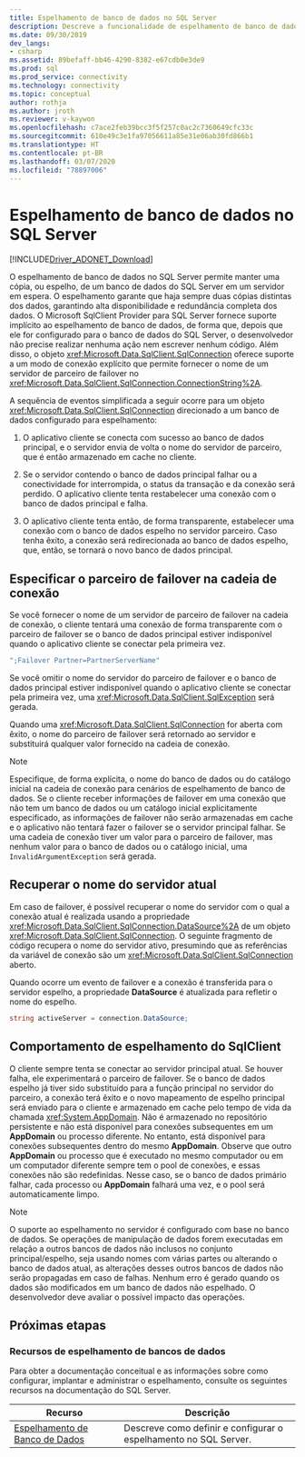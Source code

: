 ```yaml
---
title: Espelhamento de banco de dados no SQL Server
description: Descreve a funcionalidade de espelhamento de banco de dados.
ms.date: 09/30/2019
dev_langs:
- csharp
ms.assetid: 89befaff-bb46-4290-8382-e67cdb0e3de9
ms.prod: sql
ms.prod_service: connectivity
ms.technology: connectivity
ms.topic: conceptual
author: rothja
ms.author: jroth
ms.reviewer: v-kaywon
ms.openlocfilehash: c7ace2feb39bcc3f5f257c0ac2c7360649cfc33c
ms.sourcegitcommit: 610e49c3e1fa97056611a85e31e06ab30fd866b1
ms.translationtype: HT
ms.contentlocale: pt-BR
ms.lasthandoff: 03/07/2020
ms.locfileid: "78897006"
---
```

# <a name="database-mirroring-in-sql-server"></a>Espelhamento de banco de dados no SQL Server

[!INCLUDE[Driver_ADONET_Download](../../../includes/driver_adonet_download.md)]

O espelhamento de banco de dados no SQL Server permite manter uma cópia, ou espelho, de um banco de dados do SQL Server em um servidor em espera. O espelhamento garante que haja sempre duas cópias distintas dos dados, garantindo alta disponibilidade e redundância completa dos dados. O Microsoft SqlClient Provider para SQL Server fornece suporte implícito ao espelhamento de banco de dados, de forma que, depois que ele for configurado para o banco de dados do SQL Server, o desenvolvedor não precise realizar nenhuma ação nem escrever nenhum código. Além disso, o objeto <xref:Microsoft.Data.SqlClient.SqlConnection> oferece suporte a um modo de conexão explícito que permite fornecer o nome de um servidor de parceiro de failover no <xref:Microsoft.Data.SqlClient.SqlConnection.ConnectionString%2A>.  
  
A sequência de eventos simplificada a seguir ocorre para um objeto <xref:Microsoft.Data.SqlClient.SqlConnection> direcionado a um banco de dados configurado para espelhamento:  
  
1. O aplicativo cliente se conecta com sucesso ao banco de dados principal, e o servidor envia de volta o nome do servidor de parceiro, que é então armazenado em cache no cliente.  
  
2. Se o servidor contendo o banco de dados principal falhar ou a conectividade for interrompida, o status da transação e da conexão será perdido. O aplicativo cliente tenta restabelecer uma conexão com o banco de dados principal e falha.  
  
3. O aplicativo cliente tenta então, de forma transparente, estabelecer uma conexão com o banco de dados espelho no servidor parceiro. Caso tenha êxito, a conexão será redirecionada ao banco de dados espelho, que, então, se tornará o novo banco de dados principal.  
  
## <a name="specifying-the-failover-partner-in-the-connection-string"></a>Especificar o parceiro de failover na cadeia de conexão  
Se você fornecer o nome de um servidor de parceiro de failover na cadeia de conexão, o cliente tentará uma conexão de forma transparente com o parceiro de failover se o banco de dados principal estiver indisponível quando o aplicativo cliente se conectar pela primeira vez.  
  
```csharp
";Failover Partner=PartnerServerName"  
```  
  
Se você omitir o nome do servidor do parceiro de failover e o banco de dados principal estiver indisponível quando o aplicativo cliente se conectar pela primeira vez, uma <xref:Microsoft.Data.SqlClient.SqlException> será gerada.  
  
Quando uma <xref:Microsoft.Data.SqlClient.SqlConnection> for aberta com êxito, o nome do parceiro de failover será retornado ao servidor e substituirá qualquer valor fornecido na cadeia de conexão.  
  
> [!NOTE]
>  Especifique, de forma explícita, o nome do banco de dados ou do catálogo inicial na cadeia de conexão para cenários de espelhamento de banco de dados. Se o cliente receber informações de failover em uma conexão que não tem um banco de dados ou um catálogo inicial explicitamente especificado, as informações de failover não serão armazenadas em cache e o aplicativo não tentará fazer o failover se o servidor principal falhar. Se uma cadeia de conexão tiver um valor para o parceiro de failover, mas nenhum valor para o banco de dados ou o catálogo inicial, uma `InvalidArgumentException` será gerada.  
  
## <a name="retrieving-the-current-server-name"></a>Recuperar o nome do servidor atual  
Em caso de failover, é possível recuperar o nome do servidor com o qual a conexão atual é realizada usando a propriedade <xref:Microsoft.Data.SqlClient.SqlConnection.DataSource%2A> de um objeto <xref:Microsoft.Data.SqlClient.SqlConnection>. O seguinte fragmento de código recupera o nome do servidor ativo, presumindo que as referências da variável de conexão são um <xref:Microsoft.Data.SqlClient.SqlConnection> aberto.  
  
Quando ocorre um evento de failover e a conexão é transferida para o servidor espelho, a propriedade **DataSource** é atualizada para refletir o nome do espelho.  
  
```csharp  
string activeServer = connection.DataSource;  
```  
  
## <a name="sqlclient-mirroring-behavior"></a>Comportamento de espelhamento do SqlClient  
O cliente sempre tenta se conectar ao servidor principal atual. Se houver falha, ele experimentará o parceiro de failover. Se o banco de dados espelho já tiver sido substituído para a função principal no servidor do parceiro, a conexão terá êxito e o novo mapeamento de espelho principal será enviado para o cliente e armazenado em cache pelo tempo de vida da chamada <xref:System.AppDomain>. Não é armazenado no repositório persistente e não está disponível para conexões subsequentes em um **AppDomain** ou processo diferente. No entanto, está disponível para conexões subsequentes dentro do mesmo **AppDomain**. Observe que outro **AppDomain** ou processo que é executado no mesmo computador ou em um computador diferente sempre tem o pool de conexões, e essas conexões não são redefinidas. Nesse caso, se o banco de dados primário falhar, cada processo ou **AppDomain** falhará uma vez, e o pool será automaticamente limpo.  
  
> [!NOTE]
>  O suporte ao espelhamento no servidor é configurado com base no banco de dados. Se operações de manipulação de dados forem executadas em relação a outros bancos de dados não inclusos no conjunto principal/espelho, seja usando nomes com várias partes ou alterando o banco de dados atual, as alterações desses outros bancos de dados não serão propagadas em caso de falhas. Nenhum erro é gerado quando os dados são modificados em um banco de dados não espelhado. O desenvolvedor deve avaliar o possível impacto das operações.  
  
## <a name="next-steps"></a>Próximas etapas
### <a name="database-mirroring-resources"></a>Recursos de espelhamento de bancos de dados  
Para obter a documentação conceitual e as informações sobre como configurar, implantar e administrar o espelhamento, consulte os seguintes recursos na documentação do SQL Server.  
  
|Recurso|Descrição|  
|--------------|-----------------|  
|[Espelhamento de Banco de Dados](../../../database-engine/database-mirroring/database-mirroring-sql-server.md)|Descreve como definir e configurar o espelhamento no SQL Server.|  
